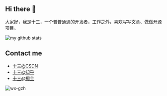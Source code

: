 ## Hi there 👋

大家好，我是十三，一个普普通通的开发者，工作之外，喜欢写写文章、做做开源项目。

<img src="https://github-readme-stats.vercel.app/api?username=zhenfeng13&show_icons=true&theme=radical" alt="my github stats"/>

## Contact me

- [十三@CSDN](https://blog.csdn.net/ZHENFENGSHISAN)
- [十三@知乎](https://www.zhihu.com/people/shi-san-77-74-27)
- [十三@掘金](https://juejin.im/user/59199e22a22b9d0058279886)

![wx-gzh](https://newbee-mall.oss-cn-beijing.aliyuncs.com/wx-gzh/%E6%89%AB%E7%A0%81%E5%85%B3%E6%B3%A8.png)
